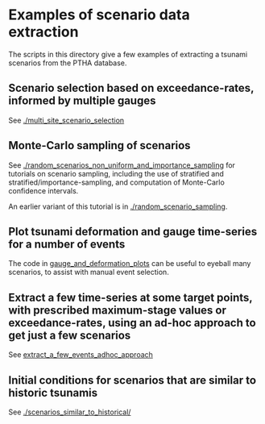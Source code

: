 # Examples of scenario data extraction

The scripts in this directory give a few examples of extracting a tsunami
scenarios from the PTHA database.

## Scenario selection based on exceedance-rates, informed by multiple gauges

See [./multi_site_scenario_selection](./multi_site_scenario_selection)

## Monte-Carlo sampling of scenarios

See [./random_scenarios_non_uniform_and_importance_sampling](./random_scenarios_non_uniform_and_importance_sampling) 
for tutorials on scenario sampling, including the use of stratified and
stratified/importance-sampling, and computation of Monte-Carlo confidence
intervals.

An earlier variant of this tutorial is in
[./random_scenario_sampling](./random_scenario_sampling).

## Plot tsunami deformation and gauge time-series for a number of events

The code in [gauge_and_deformation_plots](gauge_and_deformation_plots) can be
useful to eyeball many scenarios, to assist with manual event selection.

## Extract a few time-series at some target points, with prescribed maximum-stage values or exceedance-rates, using an ad-hoc approach to get just a few scenarios

See [extract_a_few_events_adhoc_approach](extract_a_few_events_adhoc_approach)

## Initial conditions for scenarios that are similar to historic tsunamis

See [./scenarios_similar_to_historical/](./scenarios_similar_to_historical/)

